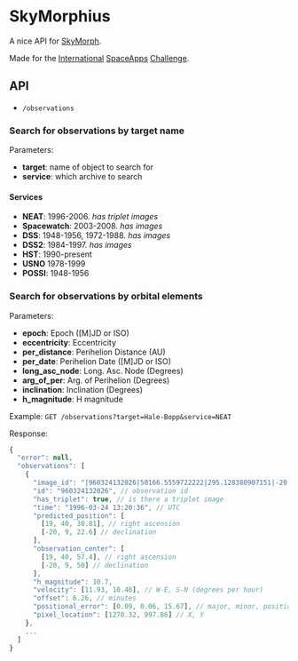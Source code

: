 SkyMorphius
===========

A nice API for [SkyMorph](http://skyview.gsfc.nasa.gov/skymorph/).

Made for the
[International](http://spaceappschallenge.org/)
[SpaceApps](http://spaceappschallenge.org/project/skymorphius/)
[Challenge](http://spaceappschallenge.org/challenge/skymorph-imagery-api/).

API
---

* `/observations`

### Search for observations by target name

Parameters:

* **target**: name of object to search for
* **service**: which archive to search

#### Services

* **NEAT**: 1996-2006. *has triplet images*
* **Spacewatch**: 2003-2008. *has images*
* **DSS**: 1948-1956, 1972-1988. *has images*
* **DSS2**: 1984-1997. *has images*
* **HST**: 1990-present
* **USNO** 1978-1999
* **POSSI**: 1948-1956

### Search for observations by orbital elements

Parameters:

* **epoch**: Epoch ([M]JD or ISO)
* **eccentricity**: Eccentricity
* **per_distance**: Perihelion Distance (AU)
* **per_date**: Perihelion Date ([M]JD or ISO)
* **long_asc_node**: Long. Asc. Node (Degrees)
* **arg_of_per**: Arg. of Perihelion (Degrees)
* **inclination**: Inclination (Degrees)
* **h_magnitude**: H magnitude


Example: `GET /observations?target=Hale-Bopp&service=NEAT`

Response:
```js
{
  "error": null,
  "observations": [
    {
      "image_id": "|960324132026|50166.5559722222|295.128380907151|-20.1562874986635|295.23915|-20.16389|10.70|11.93|10.46|0.09|0.06|15.67|1278.32030183787|997.86482820866|y|",
      "id": "960324132026", // observation id
      "has_triplet": true, // is there a triplet image
      "time": "1996-03-24 13:20:36", // UTC
      "predicted_position": [
        [19, 40, 30.81], // right ascension
        [-20, 9, 22.6] // declination
      ],
      "observation_center": [
        [19, 40, 57.4], // right ascension
        [-20, 9, 50] // declination
      ],
      "h_magnitude": 10.7,
      "velocity": [11.93, 10.46], // W-E, S-N (degrees per hour)
      "offset": 6.26, // minutes
      "positional_error": [0.09, 0.06, 15.67], // major, minor, position angle
      "pixel_location": [1278.32, 997.86] // X, Y
    },
    ...
  ]
}
```


